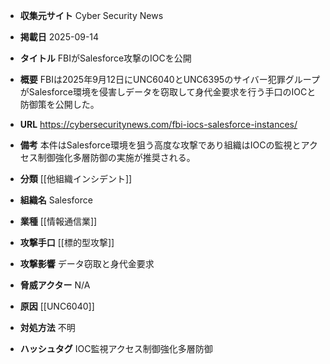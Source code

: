 - **収集元サイト**
Cyber Security News

- **掲載日**
2025-09-14

- **タイトル**
FBIがSalesforce攻撃のIOCを公開

- **概要**
FBIは2025年9月12日にUNC6040とUNC6395のサイバー犯罪グループがSalesforce環境を侵害しデータを窃取して身代金要求を行う手口のIOCと防御策を公開した。

- **URL**
https://cybersecuritynews.com/fbi-iocs-salesforce-instances/

- **備考**
本件はSalesforce環境を狙う高度な攻撃であり組織はIOCの監視とアクセス制御強化多層防御の実施が推奨される。

- **分類**
[[他組織インシデント]]

- **組織名**
Salesforce

- **業種**
[[情報通信業]]

- **攻撃手口**
[[標的型攻撃]]

- **攻撃影響**
データ窃取と身代金要求

- **脅威アクター**
N/A

- **原因**
[[UNC6040]]

- **対処方法**
不明

- **ハッシュタグ**
IOC監視アクセス制御強化多層防御
